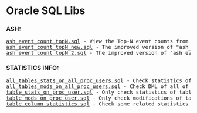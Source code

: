 <html>
<h1> Oracle SQL Libs </h1>
<h3>ASH:</h3>
<body>
<pre>
<a href="https://github.com/guestart/oracle-sql-libs/blob/master/ash_event_count_topN.sql">ash_event_count_topN.sql</a> - View the Top-N event counts from ASH
<a href="https://github.com/guestart/oracle-sql-libs/blob/master/ash_event_count_topN_new.sql">ash_event_count_topN_new.sql</a> - The improved version of "ash_event_count_topN.sql"
<a href="https://github.com/guestart/oracle-sql-libs/blob/master/ash_event_count_topN_2.sql">ash_event_count_topN_2.sql</a> - The improved version of "ash_event_count_topN_new.sql"
</pre>
<h3>STATISTICS INFO:</h3>
<pre>
<a href="https://github.com/guestart/oracle-sql-libs/blob/master/all_tables_stats_on_all_proc_users.sql">all_tables_stats_on_all_proc_users.sql</a> - Check statistics of all of tables from all of production users
<a href="https://github.com/guestart/oracle-sql-libs/blob/master/all_tables_mods_on_all_proc_users.sql">all_tables_mods_on_all_proc_users.sql</a> - Check DML of all of tables from all of production users
<a href="https://github.com/guestart/oracle-sql-libs/blob/master/table_stats_on_proc_user.sql">table_stats_on_proc_user.sql</a> - Only check statistics of table or user which has been appointed
<a href="https://github.com/guestart/oracle-sql-libs/blob/master/table_mods_on_proc_user.sql">table_mods_on_proc_user.sql</a> - Only check modifications of table or user which has been appointed
<a href="https://github.com/guestart/oracle-sql-libs/blob/master/table_column_statistics.sql">table_column_statistics.sql</a> - Check some related statistics of column of table
</pre>
</body>
</html>
